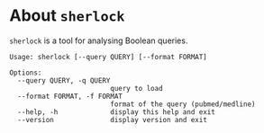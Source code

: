 # About `sherlock`

`sherlock` is a tool for analysing Boolean queries.

```
Usage: sherlock [--query QUERY] [--format FORMAT]

Options:
  --query QUERY, -q QUERY
                         query to load
  --format FORMAT, -f FORMAT
                         format of the query (pubmed/medline)
  --help, -h             display this help and exit
  --version              display version and exit
```